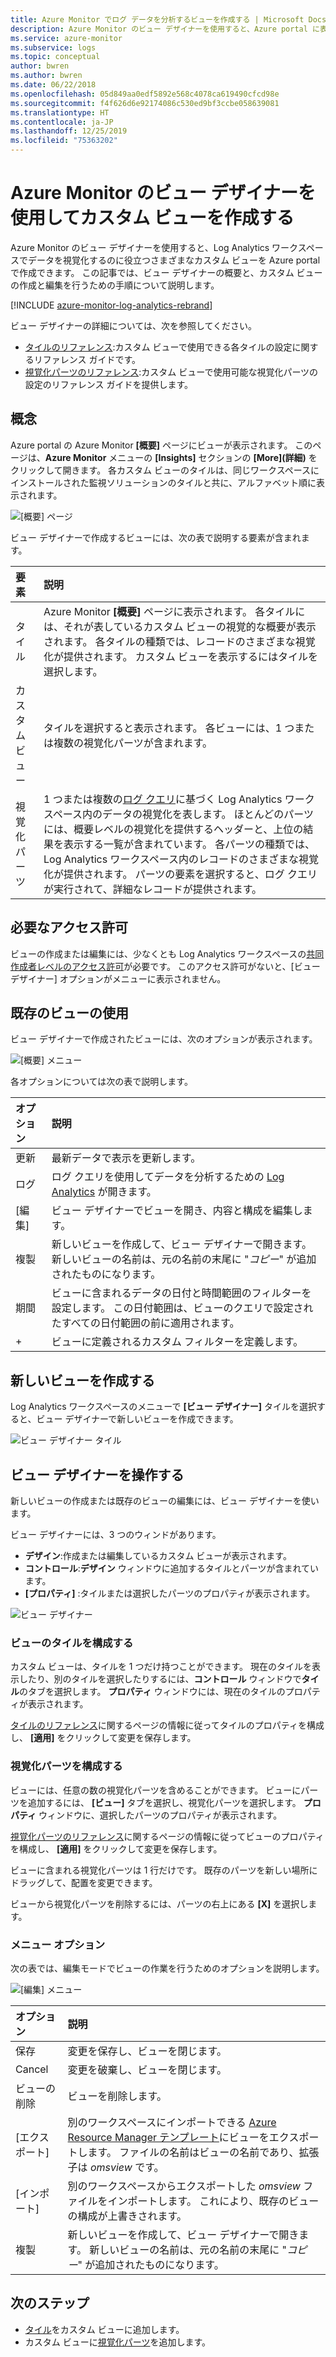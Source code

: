 ```yaml
---
title: Azure Monitor でログ データを分析するビューを作成する | Microsoft Docs
description: Azure Monitor のビュー デザイナーを使用すると、Azure portal に表示されるカスタム ビューを作成し、Log Analytics ワークスペースのデータをさまざまな方法で視覚化することができます。 この記事では、ビュー デザイナーの概要と、カスタム ビューの作成と編集を行うための手順について説明します。
ms.service: azure-monitor
ms.subservice: logs
ms.topic: conceptual
author: bwren
ms.author: bwren
ms.date: 06/22/2018
ms.openlocfilehash: 05d849aa0edf5892e568c4078ca619490cfcd98e
ms.sourcegitcommit: f4f626d6e92174086c530ed9bf3ccbe058639081
ms.translationtype: HT
ms.contentlocale: ja-JP
ms.lasthandoff: 12/25/2019
ms.locfileid: "75363202"
---
```

# <a name="create-custom-views-by-using-view-designer-in-azure-monitor"></a>Azure Monitor のビュー デザイナーを使用してカスタム ビューを作成する
Azure Monitor のビュー デザイナーを使用すると、Log Analytics ワークスペースでデータを視覚化するのに役立つさまざまなカスタム ビューを Azure portal で作成できます。 この記事では、ビュー デザイナーの概要と、カスタム ビューの作成と編集を行うための手順について説明します。

[!INCLUDE [azure-monitor-log-analytics-rebrand](../../../includes/azure-monitor-log-analytics-rebrand.md)]

ビュー デザイナーの詳細については、次を参照してください。

* [タイルのリファレンス](view-designer-tiles.md):カスタム ビューで使用できる各タイルの設定に関するリファレンス ガイドです。
* [視覚化パーツのリファレンス](view-designer-parts.md):カスタム ビューで使用可能な視覚化パーツの設定のリファレンス ガイドを提供します。


## <a name="concepts"></a>概念
Azure portal の Azure Monitor **[概要]** ページにビューが表示されます。 このページは、**Azure Monitor** メニューの **[Insights]** セクションの **[More]\(詳細\)** をクリックして開きます。 各カスタム ビューのタイルは、同じワークスペースにインストールされた監視ソリューションのタイルと共に、アルファベット順に表示されます。

![[概要] ページ](media/view-designer/overview-page.png)

ビュー デザイナーで作成するビューには、次の表で説明する要素が含まれます。

| 要素 | 説明 |
|:--- |:--- |
| タイル | Azure Monitor **[概要]** ページに表示されます。 各タイルには、それが表しているカスタム ビューの視覚的な概要が表示されます。 各タイルの種類では、レコードのさまざまな視覚化が提供されます。 カスタム ビューを表示するにはタイルを選択します。 |
| カスタム ビュー | タイルを選択すると表示されます。 各ビューには、1 つまたは複数の視覚化パーツが含まれます。 |
| 視覚化パーツ | 1 つまたは複数の[ログ クエリ](../log-query/log-query-overview.md)に基づく Log Analytics ワークスペース内のデータの視覚化を表します。 ほとんどのパーツには、概要レベルの視覚化を提供するヘッダーと、上位の結果を表示する一覧が含まれています。 各パーツの種類では、Log Analytics ワークスペース内のレコードのさまざまな視覚化が提供されます。 パーツの要素を選択すると、ログ クエリが実行されて、詳細なレコードが提供されます。 |

## <a name="required-permissions"></a>必要なアクセス許可
ビューの作成または編集には、少なくとも Log Analytics ワークスペースの[共同作成者レベルのアクセス許可](manage-access.md#manage-access-using-azure-permissions)が必要です。 このアクセス許可がないと、[ビュー デザイナー] オプションがメニューに表示されません。


## <a name="work-with-an-existing-view"></a>既存のビューの使用
ビュー デザイナーで作成されたビューには、次のオプションが表示されます。

![[概要] メニュー](media/view-designer/overview-menu.png)

各オプションについては次の表で説明します。

| オプション | 説明 |
|:--|:--|
| 更新   | 最新データで表示を更新します。 | 
| ログ      | ログ クエリを使用してデータを分析するための [Log Analytics](../log-query/portals.md) が開きます。 |
| [編集]       | ビュー デザイナーでビューを開き、内容と構成を編集します。  |
| 複製      | 新しいビューを作成して、ビュー デザイナーで開きます。 新しいビューの名前は、元の名前の末尾に "*コピー*" が追加されたものになります。 |
| 期間 | ビューに含まれるデータの日付と時間範囲のフィルターを設定します。 この日付範囲は、ビューのクエリで設定されたすべての日付範囲の前に適用されます。  |
| +          | ビューに定義されるカスタム フィルターを定義します。 |


## <a name="create-a-new-view"></a>新しいビューを作成する
Log Analytics ワークスペースのメニューで **[ビュー デザイナー]** タイルを選択すると、ビュー デザイナーで新しいビューを作成できます。

![ビュー デザイナー タイル](media/view-designer/view-designer-tile.png)


## <a name="work-with-view-designer"></a>ビュー デザイナーを操作する
新しいビューの作成または既存のビューの編集には、ビュー デザイナーを使います。 

ビュー デザイナーには、3 つのウィンドがあります。 
* **デザイン**:作成または編集しているカスタム ビューが表示されます。 
* **コントロール**:**デザイン** ウィンドウに追加するタイルとパーツが含まれています。 
* **[プロパティ]** :タイルまたは選択したパーツのプロパティが表示されます。

![ビュー デザイナー](media/view-designer/view-designer-screenshot.png)

### <a name="configure-the-view-tile"></a>ビューのタイルを構成する
カスタム ビューは、タイルを 1 つだけ持つことができます。 現在のタイルを表示したり、別のタイルを選択したりするには、**コントロール** ウィンドウで**タイル**のタブを選択します。 **プロパティ** ウィンドウには、現在のタイルのプロパティが表示されます。 

[タイルのリファレンス](view-designer-tiles.md)に関するページの情報に従ってタイルのプロパティを構成し、 **[適用]** をクリックして変更を保存します。

### <a name="configure-the-visualization-parts"></a>視覚化パーツを構成する
ビューには、任意の数の視覚化パーツを含めることができます。 ビューにパーツを追加するには、 **[ビュー]** タブを選択し、視覚化パーツを選択します。 **プロパティ** ウィンドウに、選択したパーツのプロパティが表示されます。 

[視覚化パーツのリファレンス](view-designer-parts.md)に関するページの情報に従ってビューのプロパティを構成し、 **[適用]** をクリックして変更を保存します。

ビューに含まれる視覚化パーツは 1 行だけです。 既存のパーツを新しい場所にドラッグして、配置を変更できます。

ビューから視覚化パーツを削除するには、パーツの右上にある **[X]** を選択します。


### <a name="menu-options"></a>メニュー オプション
次の表では、編集モードでビューの作業を行うためのオプションを説明します。

![[編集] メニュー](media/view-designer/edit-menu.png)

| オプション | 説明 |
|:--|:--|
| 保存        | 変更を保存し、ビューを閉じます。 |
| Cancel      | 変更を破棄し、ビューを閉じます。 |
| ビューの削除 | ビューを削除します。 |
| [エクスポート]      | 別のワークスペースにインポートできる [Azure Resource Manager テンプレート](../../azure-resource-manager/templates/template-syntax.md)にビューをエクスポートします。 ファイルの名前はビューの名前であり、拡張子は *omsview* です。 |
| [インポート]      | 別のワークスペースからエクスポートした *omsview* ファイルをインポートします。 これにより、既存のビューの構成が上書きされます。 |
| 複製       | 新しいビューを作成して、ビュー デザイナーで開きます。 新しいビューの名前は、元の名前の末尾に "*コピー*" が追加されたものになります。 |

## <a name="next-steps"></a>次のステップ
* [タイル](view-designer-tiles.md)をカスタム ビューに追加します。
* カスタム ビューに[視覚化パーツ](view-designer-parts.md)を追加します。
